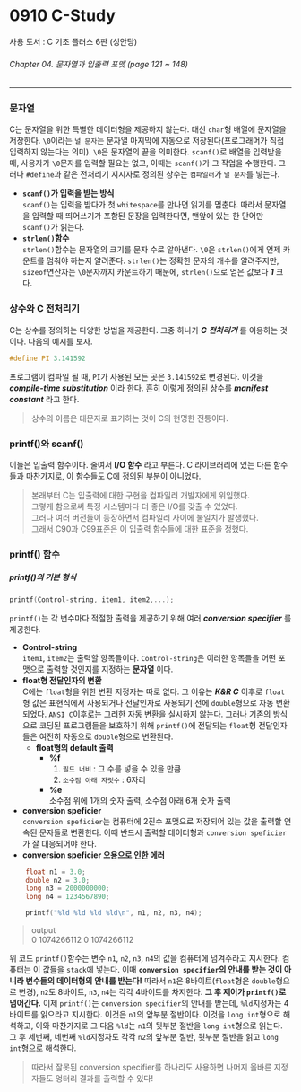 # 0910 C-Study
사용 도서 : C 기초 플러스 6판 (성안당)

###### Chapter 04. 문자열과 입출력 포맷 (page 121 ~ 148)
<hr>

### 문자열
C는 문자열을 위한 특별한 데이터형을 제공하지 않는다. 대신 `char`형 배열에 문자열을 저장한다. `\0`이라는 `널 문자`는 문자열 마지막에 자동으로 저장된다(프로그래머가 직접 입력하지 않는다는 의미). `\0`은 문자열의 끝을 의미한다. `scanf()`로 배열을 입력받을 때, 사용자가 `\0`문자를 입력할 필요는 없고, 이때는 `scanf()`가 그 작업을 수행한다. 그러나 `#define`과 같은 전처리기 지시자로 정의된 상수는 `컴파일러`가 `널 문자`를 넣는다. 
* __`scanf()`가 입력을 받는 방식__<br>
    `scanf()`는 입력을 받다가 첫 `whitespace`를 만나면 읽기를 멈춘다. 따라서 문자열을 입력할 때 띄어쓰기가 포함된 문장을 입력한다면, 맨앞에 있는 한 단어만 `scanf()`가 읽는다.
* __`strlen()`함수__<br>
    `strlen()`함수는 문자열의 크기를 문자 수로 알아낸다. `\0`은 `strlen()`에게 언제 카운트를 멈춰야 하는지 알려준다. `strlen()`는 정확한 문자의 개수를 알려주지만, `sizeof`연산자는 `\0`문자까지 카운트하기 때문에, `strlen()`으로 얻은 값보다 __*1*__ 크다.

### 상수와 C 전처리기
C는 상수를 정의하는 다양한 방법을 제공한다. 그중 하나가 __*C 전처리기*__ 를 이용하는 것이다. 다음의 예시를 보자.

```c
#define PI 3.141592
```

프로그램이 컴파일 될 때, `PI`가 사용된 모든 곳은 `3.141592`로 변경된다. 이것을 __*compile-time substitution*__ 이라 한다. 흔히 이렇게 정의된 상수를 __*manifest constant*__ 라고 한다.
>상수의 이름은 대문자로 표기하는 것이 C의 현명한 전통이다.

### printf()와 scanf()
이들은 입출력 함수이다. 줄여서 __I/O 함수__ 라고 부른다. C 라이브러리에 있는 다른 함수들과 마찬가지로, 이 함수들도 C에 정의된 부분이 아니었다. 
>본래부터 C는 입출력에 대한 구현을 컴파일러 개발자에게 위임했다.<br>
>그렇게 함으로써 특정 시스템마다 더 좋은 I/O를 갖출 수 있었다.<br>
>그러나 여러 버전들이 등장하면서 컴파일러 사이에 불일치가 발생했다.<br>
>그래서 C90과 C99표준은 이 입출력 함수들에 대한 표준을 정했다.<br>

### printf() 함수

##### printf()의 기본 형식

```c
printf(Control-string, item1, item2,...);
```

`printf()`는 각 변수마다 적절한 출력을 제공하기 위해 여러 __*conversion specifier*__ 를 제공한다. 

* __Control-string__<br>
    `item1`, `item2`는 출력할 항목들이다. `Control-string`은 이러한 항목들을 어떤 포맷으로 출력할 것인지를 지정하는 __문자열__ 이다.
* __float형 전달인자의 변환__<br>
    C에는 `float`형을 위한 변환 지정자는 따로 없다. 그 이유는 __*K&R C*__ 이후로 `float`형 값은 표현식에서 사용되거나 전달인자로 사용되기 전에 `double`형으로 자동 변환되었다. `ANSI C`이후로는 그러한 자동 변환을 실시하지 않는다. 그러나 기존의 방식으로 코딩된 프로그램들을 보호하기 위해 `printf()`에 전달되는 `float`형 전달인자들은 여전히 자동으로 `double`형으로 변환된다. 
    - __float형의 default 출력__<br>
        * __%f__<br>
            1. `필드 너비` : 그 수를 넣을 수 있을 만큼
            2. `소수점 아래 자릿수` : 6자리
        * __%e__<br>
            소수점 위에 1개의 숫자 출력, 소수점 아래 6개 숫자 출력
* __conversion speficier__<br>
    `conversion speficier`는 컴퓨터에 2진수 포맷으로 저장되어 있는 값을 출력할 연속된 문자들로 변환한다. 이때 반드시 출력할 데이터형과 `conversion speficier`가 잘 대응되어야 한다.
* __conversion speficier 오용으로 인한 에러__<br>

```c
    float n1 = 3.0;
    double n2 = 3.0;
    long n3 = 2000000000;
    long n4 = 1234567890;

    printf("%ld %ld %ld %ld\n", n1, n2, n3, n4);
```

>output<br>
>0 1074266112 0 1074266112

위 코드 `printf()`함수는 변수 `n1`, `n2`, `n3`, `n4`의 값을 컴퓨터에 넘겨주라고 지시한다. 컴퓨터는 이 값들을 `stack`에 넣는다. 이때 __`conversion specifier`의 안내를 받는 것이 아니라 변수들의 데이터형의 안내를 받는다!__ 따라서 `n1`은 8바이트(`float`형은 `double`형으로 변경), `n2`도 8바이트, `n3`, `n4`는 각각 4바이트를 차지한다. __그 후 제어가 `printf()`로 넘어간다.__ 이제 `printf()`는 `conversion specifier`의 안내를 받는데, `%ld`지정자는 4바이트를 읽으라고 지시한다. 이것은 `n1`의 앞부분 절반이다. 이것을 `long int`형으로 해석하고, 이와 마찬가지로 그 다음 `%ld`는 `n1`의 뒷부분 절반을 `long int`형으로 읽는다. 그 후 세번째, 네번째 `%ld`지정자도 각각 `n2`의 앞부분 절반, 뒷부분 절반을 읽고 `long int`형으로 해석한다. 

>따라서 잘못된 conversion specifier를 하나라도 사용하면 나머지 올바른 지정자들도 엉터리 결과를 출력할 수 있다!